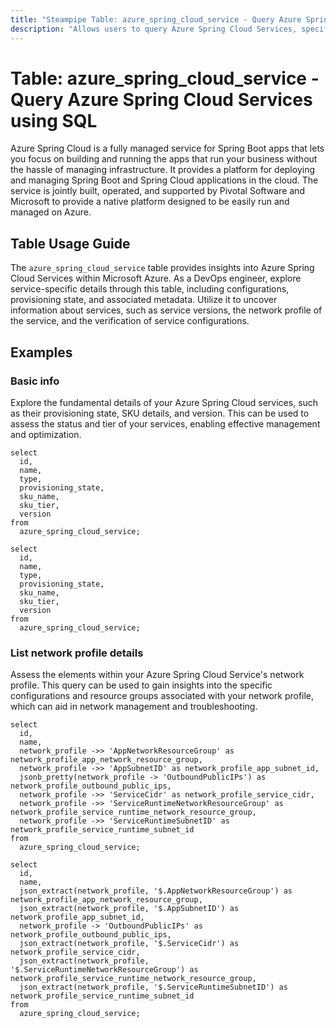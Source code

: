 ```yaml
---
title: "Steampipe Table: azure_spring_cloud_service - Query Azure Spring Cloud Services using SQL"
description: "Allows users to query Azure Spring Cloud Services, specifically the details of the service instances, providing insights into the configuration and state of the Spring Cloud applications."
---
```


# Table: azure_spring_cloud_service - Query Azure Spring Cloud Services using SQL

Azure Spring Cloud is a fully managed service for Spring Boot apps that lets you focus on building and running the apps that run your business without the hassle of managing infrastructure. It provides a platform for deploying and managing Spring Boot and Spring Cloud applications in the cloud. The service is jointly built, operated, and supported by Pivotal Software and Microsoft to provide a native platform designed to be easily run and managed on Azure.

## Table Usage Guide

The `azure_spring_cloud_service` table provides insights into Azure Spring Cloud Services within Microsoft Azure. As a DevOps engineer, explore service-specific details through this table, including configurations, provisioning state, and associated metadata. Utilize it to uncover information about services, such as service versions, the network profile of the service, and the verification of service configurations.

## Examples

### Basic info
Explore the fundamental details of your Azure Spring Cloud services, such as their provisioning state, SKU details, and version. This can be used to assess the status and tier of your services, enabling effective management and optimization.

```sql+postgres
select
  id,
  name,
  type,
  provisioning_state,
  sku_name,
  sku_tier,
  version
from
  azure_spring_cloud_service;
```

```sql+sqlite
select
  id,
  name,
  type,
  provisioning_state,
  sku_name,
  sku_tier,
  version
from
  azure_spring_cloud_service;
```

### List network profile details
Assess the elements within your Azure Spring Cloud Service's network profile. This query can be used to gain insights into the specific configurations and resource groups associated with your network profile, which can aid in network management and troubleshooting.

```sql+postgres
select
  id,
  name,
  network_profile ->> 'AppNetworkResourceGroup' as network_profile_app_network_resource_group,
  network_profile ->> 'AppSubnetID' as network_profile_app_subnet_id,
  jsonb_pretty(network_profile -> 'OutboundPublicIPs') as network_profile_outbound_public_ips,
  network_profile ->> 'ServiceCidr' as network_profile_service_cidr,
  network_profile ->> 'ServiceRuntimeNetworkResourceGroup' as network_profile_service_runtime_network_resource_group,
  network_profile ->> 'ServiceRuntimeSubnetID' as network_profile_service_runtime_subnet_id
from
  azure_spring_cloud_service;
```

```sql+sqlite
select
  id,
  name,
  json_extract(network_profile, '$.AppNetworkResourceGroup') as network_profile_app_network_resource_group,
  json_extract(network_profile, '$.AppSubnetID') as network_profile_app_subnet_id,
  network_profile -> 'OutboundPublicIPs' as network_profile_outbound_public_ips,
  json_extract(network_profile, '$.ServiceCidr') as network_profile_service_cidr,
  json_extract(network_profile, '$.ServiceRuntimeNetworkResourceGroup') as network_profile_service_runtime_network_resource_group,
  json_extract(network_profile, '$.ServiceRuntimeSubnetID') as network_profile_service_runtime_subnet_id
from
  azure_spring_cloud_service;
```